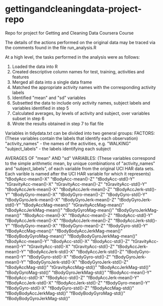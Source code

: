 gettingandcleaningdata-project-repo
===================================

Repo for project for Getting and Cleaning Data Coursera Course

The details of the actions performed on the original data may be traced via the comments found in the file run_analysis.R

At a high level, the tasks performed in the analysis were as follows:
1. Loaded the data into R
2. Created descriptive column names for test, training, activities and features
3. Merged all data into a single data frame
4. Matched the appropriate activity names with the corresponding activity labels
5. Identified "mean" and "sd" variables
6. Subsetted the data to include only activity names, subject labels and variables identified in step 5
7. Calculated averages, by levels of activity and subject, over variables subset in step 6
8. Wrote the results obtained in step 7 to flat file


Variables in tidydata.txt can be divided into two general groups:
FACTORS:
(These variables contain the labels that identify each observation)
"activity_names" - the names of the activities, e.g. "WALKING"
"subject_labels" - the labels identifying each subject


AVERAGES OF "mean" AND "sd" VARIABLES:
(These variables correspond to the simple arithmetic mean, by unique combinations of "activity_names" and "subject_labels", of each variable from the original UCI HAR data sets. Each varible is named after the UCI HAR variable for which it represents)
"tBodyAcc-mean()-X"
"tBodyAcc-mean()-Z"
"tBodyAcc-std()-Y"
"tGravityAcc-mean()-X"
"tGravityAcc-mean()-Z"
"tGravityAcc-std()-Y"
"tBodyAccJerk-mean()-X"
"tBodyAccJerk-mean()-Z"
"tBodyAccJerk-std()-Y"
"tBodyGyro-mean()-X"
"tBodyGyro-mean()-Z"
"tBodyGyro-std()-Y"
"tBodyGyroJerk-mean()-X"
"tBodyGyroJerk-mean()-Z"
"tBodyGyroJerk-std()-Y"
"tBodyAccMag-mean()"
"tGravityAccMag-mean()"
"tBodyAccJerkMag-mean()"
"tBodyGyroMag-mean()"
"tBodyGyroJerkMag-mean()"
"fBodyAcc-mean()-X"
"fBodyAcc-mean()-Z"
"fBodyAcc-std()-Y"
"fBodyAccJerk-mean()-X"
"fBodyAccJerk-mean()-Z"
"fBodyAccJerk-std()-Y"
"fBodyGyro-mean()-X"
"fBodyGyro-mean()-Z"
"fBodyGyro-std()-Y"
"fBodyAccMag-mean()"
"fBodyBodyAccJerkMag-mean()"
"fBodyBodyGyroMag-mean()"
"fBodyBodyGyroJerkMag-mean()"
"tBodyAcc-mean()-Y"
"tBodyAcc-std()-X"
"tBodyAcc-std()-Z"
"tGravityAcc-mean()-Y"
"tGravityAcc-std()-X"
"tGravityAcc-std()-Z"
"tBodyAccJerk-mean()-Y"
"tBodyAccJerk-std()-X"
"tBodyAccJerk-std()-Z"
"tBodyGyro-mean()-Y"
"tBodyGyro-std()-X"
"tBodyGyro-std()-Z"
"tBodyGyroJerk-mean()-Y"
"tBodyGyroJerk-std()-X"
"tBodyGyroJerk-std()-Z"
"tBodyAccMag-std()"
"tGravityAccMag-std()"
"tBodyAccJerkMag-std()"
"tBodyGyroMag-std()"
"tBodyGyroJerkMag-std()"
"fBodyAcc-mean()-Y"
"fBodyAcc-std()-X"
"fBodyAcc-std()-Z"
"fBodyAccJerk-mean()-Y"
"fBodyAccJerk-std()-X"
"fBodyAccJerk-std()-Z"
"fBodyGyro-mean()-Y"
"fBodyGyro-std()-X"
"fBodyGyro-std()-Z"
"fBodyAccMag-std()"
"fBodyBodyAccJerkMag-std()"
"fBodyBodyGyroMag-std()"
"fBodyBodyGyroJerkMag-std()"
 